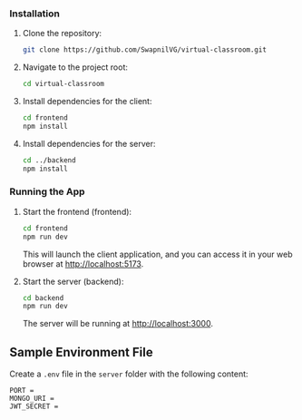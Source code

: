 ### Installation

1. Clone the repository:

    ```bash
    git clone https://github.com/SwapnilVG/virtual-classroom.git

2. Navigate to the project root:

    ```bash
    cd virtual-classroom
    ```

3. Install dependencies for the client:

    ```bash
    cd frontend
    npm install
    ```

4. Install dependencies for the server:

    ```bash
    cd ../backend
    npm install
    ```

### Running the App

1. Start the frontend (frontend):

    ```bash
    cd frontend
    npm run dev
    ```

   This will launch the client application, and you can access it in your web browser at [http://localhost:5173](http://localhost:5173).

2. Start the server (backend):

    ```bash
    cd backend
    npm run dev
    ```

   The server will be running at [http://localhost:3000](http://localhost:3000).


## Sample Environment File 

Create a `.env` file in the `server` folder with the following content:

```env
PORT = 
MONGO_URI = 
JWT_SECRET = 
```



